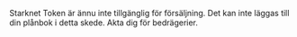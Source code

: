 Starknet Token är ännu inte tillgänglig för försäljning. Det kan inte läggas till din plånbok i detta skede. Akta dig för bedrägerier.